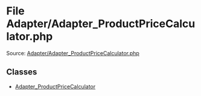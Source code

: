 File Adapter/Adapter_ProductPriceCalculator.php
=========

Source: [Adapter/Adapter_ProductPriceCalculator.php](https://github.com/PrestaShop/PrestaShop/blob/1.6.1.0/Adapter/Adapter_ProductPriceCalculator.php)


Classes
-------

* [Adapter_ProductPriceCalculator](class.Adapter_ProductPriceCalculator.md)

